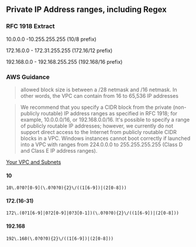 ## Private IP Address ranges, including Regex
### RFC 1918 Extract
10.0.0.0 -10.255.255.255  (10/8 prefix)

172.16.0.0 - 172.31.255.255  (172.16/12 prefix)

192.168.0.0 - 192.168.255.255 (192.168/16 prefix)

### AWS Guidance

>allowed block size is between a /28 netmask and /16 netmask. In other words, the VPC can contain from 16 to 65,536 IP 
> addresses

> We recommend that you specify a CIDR block from the private (non-publicly routable) IP address ranges as specified in RFC 1918; for example, 10.0.0.0/16, or 192.168.0.0/16. It's possible to specify a range of publicly routable IP addresses; however, we currently do not support direct access to the Internet from publicly routable CIDR blocks in a VPC. Windows instances cannot boot correctly if launched into a VPC with ranges from 224.0.0.0 to 255.255.255.255 (Class D and Class E IP address ranges).

[Your VPC and Subnets](http://docs.aws.amazon.com/AmazonVPC/latest/UserGuide/VPC_Subnets.html0)

#### 10
`10\.0?0?[0-9](\.0?0?0){2}\/((1[6-9])|(2[0-8]))`

#### 172.(16-31)
`172\.(0?1[6-9]|0?2[0-9]|0?3[0-1])(\.0?0?0){2}\/((1[6-9])|(2[0-8]))`

#### 192.168
`192\.168(\.0?0?0){2}\/((1[6-9])|(2[0-8]))`
